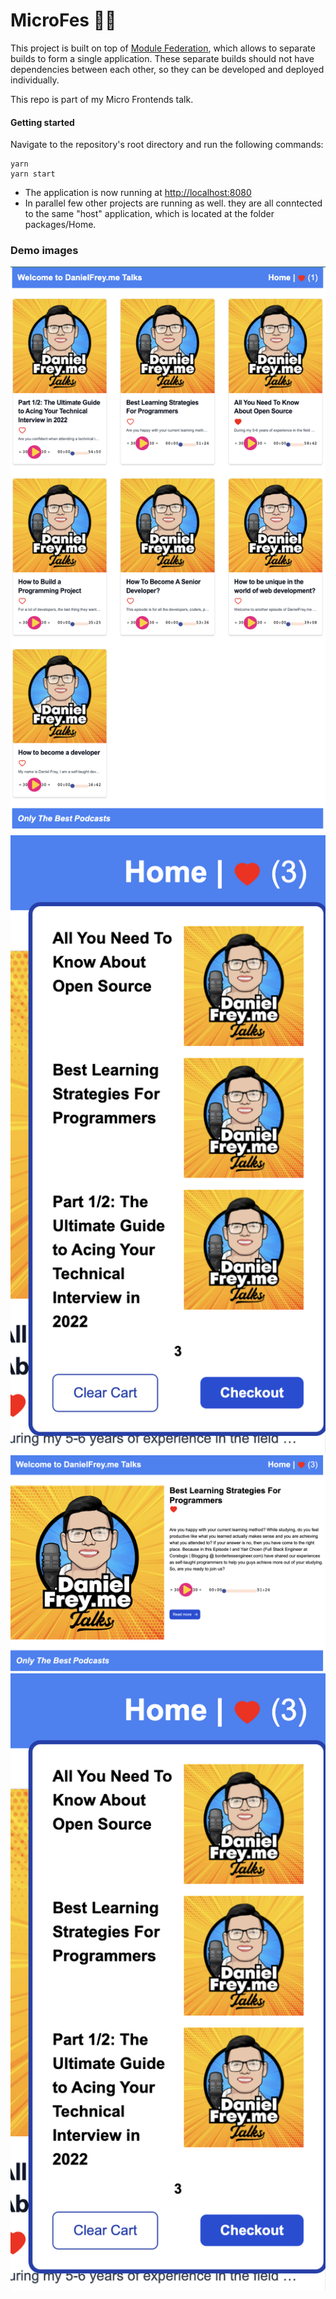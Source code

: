 # MicroFes 🔀🚀

This project is built on top of [Module Federation](https://webpack.js.org/concepts/module-federation/), which allows to separate builds to form a single application. These separate builds should not have dependencies between each other, so they can be developed and deployed individually.

This repo is part of my Micro Frontends talk.

#### Getting started
Navigate to the repository's root directory and run the following commands:
```
yarn
yarn start
```
- The application is now running at [http://localhost:8080](http://localhost:8080)
- In parallel few other projects are running as well. they are all conntected to the same "host" application, which is located at the folder packages/Home.

### Demo images
![Stock list](HomePage.png)
![Stock list](LikeCart.png)
![Stock list](episode_content.png)
![Stock menu](LikeCart.png)
